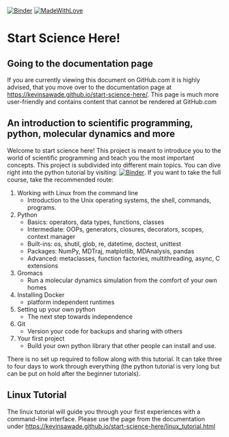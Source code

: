 [![Binder](https://mybinder.org/badge_logo.svg)](https://mybinder.org/v2/gh/kevinsawade/start-science-here/HEAD?urlpath=%2Ftree%2F)
[![MadeWithLove](https://img.shields.io/endpoint?url=https://gist.githubusercontent.com/kevinsawade/bcd9d09bc682b4743b84fc6e967478ac/raw/endpoint.json)](https://www.chemie.uni-konstanz.de/ag-peter/)

# Start Science Here!


## Going to the documentation page

If you are currently viewing this document on GitHub.com it is highly advised, that you move over to the documentation page at https://kevinsawade.github.io/start-science-here/. This page is much more user-friendly and contains content that cannot be rendered at GitHub.com

## An introduction to scientific programming, python, molecular dynamics and more

Welcome to start science here! This project is meant to introduce you to the world of scientific programming and teach you the most important concepts. This project is subdivided into different main topics. You can dive right into the python tutorial by visiting: [![Binder](https://mybinder.org/badge_logo.svg)](https://mybinder.org/v2/gh/kevinsawade/start-science-here/HEAD?urlpath=%2Ftree%2Ffilepath=python_tutorial). If you want to take the full course, take the recommended route:

1. Working with Linux from the command line
    * Introduction to the Unix operating systems, the shell, commands, programs.
2. Python
    * Basics: operators, data types, functions, classes
    * Intermediate: OOPs, generators, closures, decorators, scopes, context manager
    * Built-ins: os, shutil, glob, re, datetime, doctest, unittest
    * Packages: NumPy, MDTraj, matplotlib, MDAnalysis, pandas
    * Advanced: metaclasses, function factories, multithreading, async, C extensions
3. Gromacs
    * Run a molecular dynamics simulation from the comfort of your own homes
5. Installing Docker
    * platform independent runtimes
6. Setting up your own python
    * The next step towards independence
7. Git
    * Version your code for backups and sharing with others
8. Your first project
    * Build your own python library that other people can install and use.

There is no set up required to follow along with this tutorial. It can take three to four days to work through everything (the python tutorial is very long but can be put on hold after the beginner tutorials).

## Linux Tutorial

The linux tutorial will guide you through your first experiences with a command-line interface. Please use the page from the documentation under https://kevinsawade.github.io/start-science-here/linux_tutorial.html
